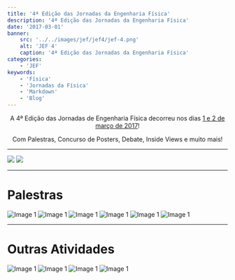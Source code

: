 ```yaml
---
title: '4ª Edição das Jornadas da Engenharia Física'
description: '4ª Edição das Jornadas da Engenharia Física'
date: '2017-03-01'
banner:
    src: '../../images/jef/jef4/jef-4.png'
    alt: 'JEF 4'
    caption: '4ª Edição das Jornadas da Engenharia Física'
categories:
    - 'JEF'
keywords:
    - 'Física'
    - 'Jornadas da Física'
    - 'Markdown'
    - 'Blog'
---
```


<div style="text-align: center;">
A 4ª Edição das Jornadas de Engenharia Física decorreu nos dias <u>1 e 2 de março de 2017</u>!

Com Palestras, Concurso de Posters, Debate, Inside Views e muito mais!

</div>

---

<img src="../../images/jef/jef4/image-14.png">
<img src="../../images/jef/jef4/HJEF4.png">

---

# Palestras

<img src="../../images/jef/jef4/image-15.png" alt="Image 1">
<img src="../../images/jef/jef4/image-16.png" alt="Image 1">
<img src="../../images/jef/jef4/image-17.png" alt="Image 1">
<img src="../../images/jef/jef4/image-18.png" alt="Image 1">
<img src="../../images/jef/jef4/image-19.png" alt="Image 1">
<img src="../../images/jef/jef4/image-20.png" alt="Image 1">

---

# Outras Atividades

<img src="../../images/jef/jef4/cp.png" alt="Image 1">
<img src="../../images/jef/jef4/Posters.png" alt="Image 1">
<img src="../../images/jef/jef4/Debate.png" alt="Image 1">
<img src="../../images/jef/jef4/Coffee.png" alt="Image 1">
